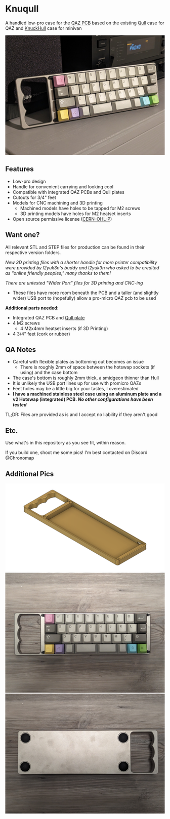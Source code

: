 # Knuqull
A handled low-pro case for the [QAZ PCB](https://www.cbkbd.com/product/qaz) based on the existing [Qull](https://www.cbkbd.com/product/qull) case for QAZ and [KnuckHull](https://trashman.wiki/community/cases/knuckhull) case for minivan

<img src="https://github.com/Chronomap/Knuqull/blob/main/Images/Glamour Shot.jpg" Width="600">

## Features
- Low-pro design
- Handle for convenient carrying and looking cool
- Compatible with integrated QAZ PCBs and Qull plates 
- Cutouts for 3/4" feet
- Models for CNC machining and 3D printing
  - Machined models have holes to be tapped for M2 screws
  - 3D printing models have holes for M2 heatset inserts
- Open source permissive license ([CERN-OHL-P](https://cern-ohl.web.cern.ch/home))

## Want one?

All relevant STL and STEP files for production can be found in their respective version folders.

*New 3D printing files with a shorter handle for more printer compatibility were provided by l2yuk3n's buddy and l2yuk3n who asked to be credited as "online friendly peoples," many thanks to them!*

*There are untested "Wider Port" files for 3D printing and CNC-ing*
- These files have more room beneath the PCB and a taller (and slightly wider) USB port to (hopefully) allow a pro-micro QAZ pcb to be used
 
**Additional parts needed:**
- Integrated QAZ PCB and [Qull plate](https://github.com/CoffeeBreakKeyboards/Qull-Documentation)
- 4 M2 screws
  - 4 M2x4mm heatset inserts (if 3D Printing)
- 4 3/4" feet (cork or rubber)

## QA Notes
- Careful with flexible plates as bottoming out becomes an issue
  - There is roughly 2mm of space between the hotswap sockets (if using) and the case bottom
- The case's bottom is roughly 2mm thick, a smidgeon thinner than Hull
- It is unlikely the USB port lines up for use with promicro QAZs
- Feet holes may be a little big for your tastes, I overestimated
- **I have a machined stainless steel case using an aluminum plate and a v2 Hotswap (integrated) PCB. *No other configurations have been tested***

TL;DR: Files are provided as is and I accept no liability if they aren't good

## Etc.
Use what's in this repository as you see fit, within reason. 

If you build one, shoot me some pics! I'm best contacted on Discord @Chronomap

## Additional Pics
<img src="https://github.com/Chronomap/Knuqull/blob/main/Images/Knuqull.png" width="600">
<img src="https://github.com/Chronomap/Knuqull/blob/main/Images/Proto Top.jpg" width="600">
<img src="https://github.com/Chronomap/Knuqull/blob/main/Images/Proto Bottom.jpg" width="600">
